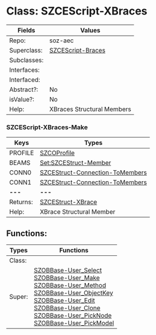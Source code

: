 
# Class:	SZCEScript-XBraces

| Fields | Values |
| --------- | --------- |
| Repo: | soz-aec |
| Superclass: | [SZCEScript-Braces](SZCEScript-Braces.html) |
| Subclasses: |  |
| Interfaces: |  |
| Interfaced: |  |
| Abstract?: | No |
| isValue?: | No |
| Help: | XBraces Structural Members |

### SZCEScript-XBraces-Make

| Keys | Types |
| --------- | --------- |
| PROFILE | [SZCOProfile](SZCOProfile.html) |
| BEAMS | [Set:SZCEStruct-Member](SZCEStruct-Member.html) |
| CONN0 | [SZCEStruct-Connection-ToMembers](SZCEStruct-Connection-ToMembers.html) |
| CONN1 | [SZCEStruct-Connection-ToMembers](SZCEStruct-Connection-ToMembers.html) |
| **---** | **---** |
| Returns: | [SZCEStruct-XBrace](SZCEStruct-XBrace.html) |
| Help: | XBrace Structural Member |


## Functions:

| Types | Functions |
| --------- | --------- |
| Class: |  |
| Super: | [SZOBBase-User_Select](SZOBBase.html) <br> [SZOBBase-User_Make](SZOBBase.html) <br> [SZOBBase-User_Method](SZOBBase.html) <br> [SZOBBase-User_ObjectKey](SZOBBase.html) <br> [SZOBBase-User_Edit](SZOBBase.html) <br> [SZOBBase-User_Clone](SZOBBase.html) <br> [SZOBBase-User_PickNode](SZOBBase.html) <br> [SZOBBase-User_PickModel](SZOBBase.html) |



